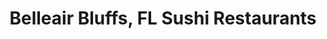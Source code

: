 ---
layout: city
title: Belleair Bluffs, FL Sushi Restaurants
permalink: /florida/belleair-bluffs/
stateAbbr: FL
stateName: Florida
cityName: Belleair Bluffs

---